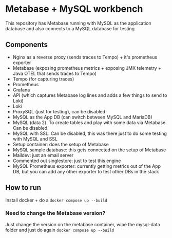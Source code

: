 # Metabase + MySQL workbench

This repository has Metabase running with MySQL as the application database and also connects to a MySQL database for testing

## Components

- Nginx as a reverse proxy (sends traces to Tempo) + it's prometheus exporter
- Metabase (exposing prometheus metrics + exposing JMX telemetry + Java OTEL that sends traces to Tempo)
- Tempo (for capturing traces)
- Prometheus
- Grafana
- API (which captures Metabase log lines and adds a few things to send to Loki)
- Loki
- ProxySQL (just for testing), can be disabled
- MySQL as the App DB (can switch between MySQL and MariaDB)
- MySQL (data 2). To create tables and play with some data via Metabase. Can be disabled
- MySQL with SSL. Can be disabled, this was there just to do some testing with MySQL and SSL
- Setup container: does the setup of Metabase
- MySQL sample database: this gets connected on the setup of Metabase
- Maildev: just an email server
- Commented out singlestore: just to test this engine
- MySQL Prometheus exporter: currently getting metrics out of the App DB, but you can add any other exporter to test other DBs in the stack

## How to run

Install docker + do a `docker compose up --build`

### Need to change the Metabase version?

Just change the version on the metabase container, wipe the mysql-data folder and just do again `docker compose up --build`

